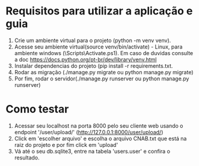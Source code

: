 # Requisitos para utilizar a aplicação e guia

1. Crie um ambiente virtual para o projeto (python -m venv venv).
2. Acesse seu ambiente virtual(source venv/bin/activate) - Linux, para ambiente windows (<venv>\Scripts\Activate.ps1). Em caso de duvidas consulte a doc https://docs.python.org/pt-br/dev/library/venv.html
3. Instalar dependencias do projeto (pip install -r requirements.txt.
4. Rodar as migração (./manage.py migrate ou python manage.py migrate)
5. Por fim, rodar o servidor(./manage.py runserver ou python manage.py runserver)


# Como testar

1. Acessar seu localhost na porta 8000 pelo seu cliente web usando o endpoint '/user/upload/' (http://127.0.0.1:8000/user/upload/)
2. Click em 'escolher arquivo' e escolha o arquivo CNAB.txt que está na raiz do projeto e por fim click em 'upload'
3. Vá até o seu db.sqlite3, entre na tabela 'users.user' e confira o resultado.